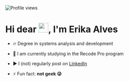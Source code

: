 <p align="left">
  <img src="https://komarev.com/ghpvc/?username=alvserika&color=yellow" alt="Profile views"/>
</p>

<h1 align="left">Hi dear <img src="https://raw.githubusercontent.com/kaueMarques/kaueMarques/master/hi.gif" height="30px">, I'm Erika Alves</h1>

<!--
**alvserika/alvserika** is a ✨ _special_ ✨ repository because its `README.md` (this file) appears on your GitHub profile.

- 🔭 I am currently studying in the Recode Pro program

- ▶️ I (not) regularly post on <a href="https://www.linkedin.com/in/alveserika/" target="_blank">LinkedIn</a>

- ⚡ Fun fact: **not geek 😜**
-->

- 🔥 Degree in systems analysis and development

- 🔭 I am currently studying in the Recode Pro program

- ▶️ I (not) regularly post on <a href="https://www.linkedin.com/in/alveserika/" target="_blank">LinkedIn</a>

- ⚡ Fun fact: **not geek 😜**

